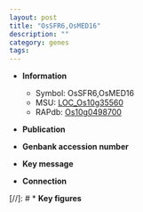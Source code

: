 ```yaml
---
layout: post
title: "OsSFR6,OsMED16"
description: ""
category: genes
tags: 
---
```


* **Information**  
    + Symbol: OsSFR6,OsMED16  
    + MSU: [LOC_Os10g35560](http://rice.uga.edu/cgi-bin/ORF_infopage.cgi?orf=LOC_Os10g35560)  
    + RAPdb: [Os10g0498700](http://rapdb.dna.affrc.go.jp/viewer/gbrowse_details/irgsp1?name=Os10g0498700)  

* **Publication**  

* **Genbank accession number**  

* **Key message**  

* **Connection**  

[//]: # * **Key figures**  


